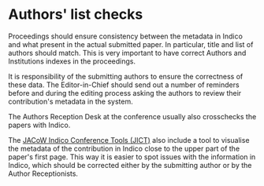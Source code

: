 # Authors' list checks

Proceedings should ensure consistency between the metadata in Indico and what present in the actual submitted paper. In particular, title and list of authors should match. This is very important to have correct Authors and Institutions indexes in the proceedings.

It is responsibility of the submitting authors to ensure the correctness of these data. The Editor-in-Chief should send out a number of reminders before and during the editing process asking the authors to review their contribution's metadata in the system.

The Authors Reception Desk at the conference usually also crosschecks the papers with Indico. 

The [JACoW Indico Conference Tools (JICT)](https://github.com/JACoW-org/JICT) also include a tool to visualise the metadata of the contribution in Indico close to the upper part of the paper's first page. This way it is easier to spot issues with the information in Indico, which should be corrected either by the submitting author or by the Author Receptionists.
